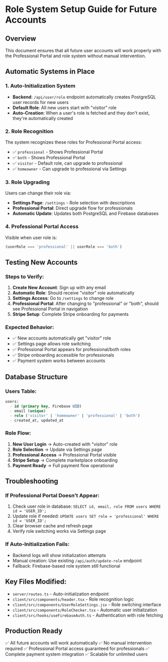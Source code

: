 # Role System Setup Guide for Future Accounts

## Overview
This document ensures that all future user accounts will work properly with the Professional Portal and role system without manual intervention.

## Automatic Systems in Place

### 1. Auto-Initialization System
- **Backend**: `/api/user/role` endpoint automatically creates PostgreSQL user records for new users
- **Default Role**: All new users start with "visitor" role
- **Auto-Creation**: When a user's role is fetched and they don't exist, they're automatically created

### 2. Role Recognition
The system recognizes these roles for Professional Portal access:
- ✅ `professional` - Shows Professional Portal
- ✅ `both` - Shows Professional Portal  
- ✅ `visitor` - Default role, can upgrade to professional
- ✅ `homeowner` - Can upgrade to professional via Settings

### 3. Role Upgrading
Users can change their role via:
- **Settings Page**: `/settings` - Role selection with descriptions
- **Professional Portal**: Direct upgrade flow for professionals
- **Automatic Update**: Updates both PostgreSQL and Firebase databases

### 4. Professional Portal Access
Visible when user role is:
```typescript
(userRole === 'professional' || userRole === 'both')
```

## Testing New Accounts

### Steps to Verify:
1. **Create New Account**: Sign up with any email
2. **Automatic Role**: Should receive "visitor" role automatically
3. **Settings Access**: Go to `/settings` to change role
4. **Professional Portal**: After changing to "professional" or "both", should see Professional Portal in navigation
5. **Stripe Setup**: Complete Stripe onboarding for payments

### Expected Behavior:
- ✅ New accounts automatically get "visitor" role
- ✅ Settings page allows role switching
- ✅ Professional Portal appears for professional/both roles
- ✅ Stripe onboarding accessible for professionals
- ✅ Payment system works between accounts

## Database Structure

### Users Table:
```sql
users:
  - id (primary key, Firebase UID)
  - email (unique)
  - role ('visitor' | 'homeowner' | 'professional' | 'both')
  - created_at, updated_at
```

### Role Flow:
1. **New User Login** → Auto-created with "visitor" role
2. **Role Selection** → Update via Settings page
3. **Professional Access** → Professional Portal visible
4. **Stripe Setup** → Complete marketplace onboarding
5. **Payment Ready** → Full payment flow operational

## Troubleshooting

### If Professional Portal Doesn't Appear:
1. Check user role in database: `SELECT id, email, role FROM users WHERE id = 'USER_ID';`
2. Update role if needed: `UPDATE users SET role = 'professional' WHERE id = 'USER_ID';`
3. Clear browser cache and refresh page
4. Verify role switching works via Settings page

### If Auto-Initialization Fails:
- Backend logs will show initialization attempts
- Manual creation: Use existing `/api/auth/update-role` endpoint
- Fallback: Firebase-based role system still functional

## Key Files Modified:
- `server/routes.ts` - Auto-initialization endpoint
- `client/src/components/header.tsx` - Role recognition logic  
- `client/src/components/UserRoleSettings.jsx` - Role switching interface
- `client/src/components/RoleChecker.tsx` - Automatic user initialization
- `client/src/hooks/useFirebaseAuth.ts` - Authentication with role fetching

## Production Ready
✅ All future accounts will work automatically
✅ No manual intervention required
✅ Professional Portal access guaranteed for professionals
✅ Complete payment system integration
✅ Scalable for unlimited users